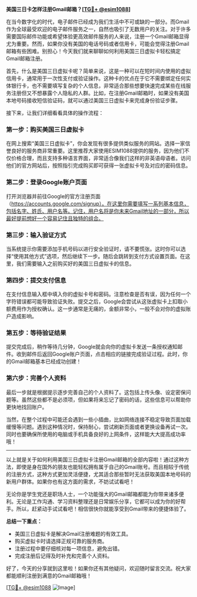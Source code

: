 **美国三日卡怎样注册Gmail邮箱？[[TG💪+ @esim1088](https://t.me/s/esim1088)]**

在当今数字化的时代，电子邮件已经成为我们生活中不可或缺的一部分。而Gmail作为全球最受欢迎的电子邮件服务之一，自然也吸引了无数用户的关注。对于许多需要国际邮件功能或希望体验更高效邮件服务的人来说，注册一个Gmail邮箱显得尤为重要。然而，如果你没有美国的电话号码或者信用卡，可能会觉得注册Gmail邮箱有些困难。别担心！今天我们就来聊聊如何利用美国三日虚拟卡轻松搞定Gmail邮箱注册。

首先，什么是美国三日虚拟卡呢？简单来说，这是一种可以在短时间内使用的虚拟信用卡，通常用于一次性支付或验证操作。这种卡的优点在于它不需要绑定任何实体银行卡，也不需要填写复杂的个人信息，非常适合那些想要快速完成某些在线服务注册但又不想暴露个人隐私的人群。比如，在注册Gmail邮箱时，如果没有美国本地号码接收短信验证码，就可以通过美国三日虚拟卡来完成身份验证步骤。

接下来，让我们详细看看具体的操作流程：

### **第一步：购买美国三日虚拟卡**
在网上搜索“美国三日虚拟卡”，你会发现有很多提供类似服务的网站。选择一家信誉良好的服务商非常重要。这里推荐大家使用ESIM1088提供的服务，因为他们不仅价格合理，而且支持多种语言界面，非常适合像我们这样的非英语母语者。访问他们的官方网站后，按照指引完成购买即可获得一张虚拟卡号及对应的密码信息。

### **第二步：登录Google账户页面**
打开浏览器并前往Google的官方注册页面（https://accounts.google.com/signup）。在这里你需要填写一系列基本信息，包括名字、姓氏、用户名等。记住，用户名将是你未来Gmail地址的一部分，所以最好提前想好一个容易记住且独特的组合。

### **第三步：输入验证方式**
当系统提示你需要添加手机号码以进行安全验证时，请不要慌张。这时你可以选择“使用其他方式”选项，然后继续下一步。随后会跳转到支付方式设置页面。在这里，我们需要输入之前购买好的美国三日虚拟卡的信息。

### **第四步：提交支付信息**
在支付信息输入框中填入你的虚拟卡号和密码。注意检查是否有误，因为任何一个字符错误都可能导致验证失败。提交之后，Google会尝试从这张虚拟卡上扣取小额费用作为授权确认。这一步通常是无痛的，金额非常小，一般不会对你的虚拟账户造成影响。

### **第五步：等待验证结果**
提交完成后，稍作等待几分钟，Google就会向你的虚拟卡发送一条授权通知邮件。收到邮件后返回Google账户页面，点击相应的链接完成验证过程。此时，你的Gmail邮箱基本已经成功创建！

### **第六步：完善个人资料**
最后一步就是根据提示逐步完善自己的个人资料了。这包括上传头像、设定密保问题等。虽然这些都不是必须项，但如果将来忘记了密码的话，这些信息可以帮助你更快地找回账户。

当然，在整个过程中可能还会遇到一些小插曲，比如网络连接不稳定导致页面加载缓慢等问题。遇到这种情况时，保持耐心，尝试刷新页面或者更换设备再试一次。同时也要确保所使用的电脑或手机具备良好的上网条件，这样能大大提高成功率哦！

---

以上就是关于如何利用美国三日虚拟卡注册Gmail邮箱的全部内容啦！通过这种方法，即使是身在国外的朋友也能轻松拥有属于自己的Gmail账号。而且相较于传统的注册方式，这种方式更加灵活便捷，尤其适合那些暂时无法获取美国本地号码的新用户群体。如果你也有这方面的需求，不妨试试看吧！

无论你是学生党还是职场人士，一个功能强大的Gmail邮箱都能为你带来诸多便利。无论是工作沟通、学习资料整理还是日常娱乐分享，它都可以成为你的好帮手。所以，赶紧动手试试看吧！相信很快你就能享受到Gmail带来的便捷体验了。

**总结一下重点：**
- 美国三日虚拟卡是解决Gmail注册难题的有效工具。
- 购买虚拟卡时请选择正规可靠的服务商。
- 注册过程中要仔细核对每一项信息，避免出错。
- 完成注册后记得及时补充和完善个人资料。

好了，今天的分享就到这里啦！如果你还有其他疑问，欢迎随时留言交流。祝大家都能顺利注册到满意的Gmail邮箱哦！

[[TG💪+ @esim1088](https://t.me/s/esim1088) ![Image](https://i.postimg.cc/4NQfJmqS/Snipaste-2025-05-13-00-14-12.png)]